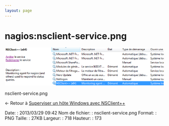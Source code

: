 ```yaml
---
layout: page
---
```


nagios:nsclient-service.png
===========================

[![nsclient-service.png](../../assets/media/nagios/nsclient-service.png@cache=&w=718&h=173 "nsclient-service.png")](../../assets/media/nagios/nsclient-service.png@cache= "Afficher le fichier original")

nsclient-service.png

← Retour à [Superviser un hôte Windows avec
NSClient++](../../nagios/nagios-nsclient-host.html "nagios:nagios-nsclient-host")

Date:
:   2013/03/29 09:42
Nom de fichier:
:   nsclient-service.png
Format:
:   PNG
Taille:
:   27KB
Largeur:
:   718
Hauteur:
:   173

